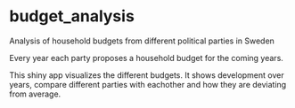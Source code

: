 # budget_analysis
Analysis of household budgets from different political parties in Sweden

Every year each party proposes a household budget for the coming years. 

This shiny app visualizes the different budgets. 
It shows development over years, compare different parties with eachother and how they are deviating from average. 
